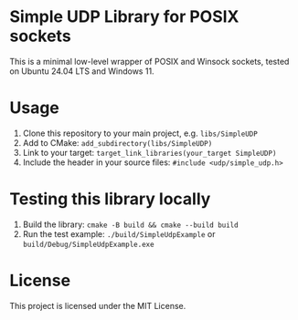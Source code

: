 # Simple UDP Library for POSIX sockets
This is a minimal low-level wrapper of POSIX and Winsock sockets, tested on Ubuntu 24.04 LTS and Windows 11.

# Usage
1. Clone this repository to your main project, e.g. `libs/SimpleUDP`
2. Add to CMake: `add_subdirectory(libs/SimpleUDP)`
3. Link to your target: `target_link_libraries(your_target SimpleUDP)`
4. Include the header in your source files: `#include <udp/simple_udp.h>`

# Testing this library locally
1. Build the library: `cmake -B build && cmake --build build`
2. Run the test example: `./build/SimpleUdpExample` or `build/Debug/SimpleUdpExample.exe`

# License
This project is licensed under the MIT License.
